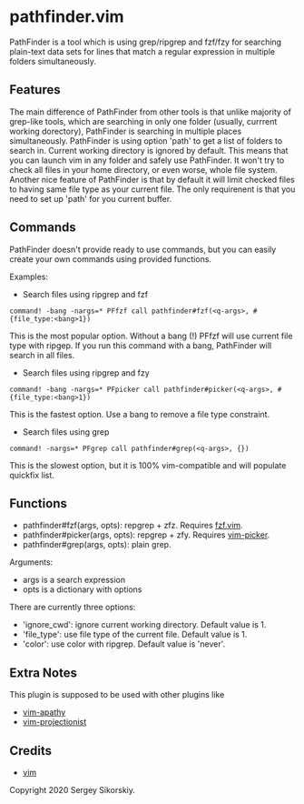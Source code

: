 pathfinder.vim
==============

PathFinder is a tool which is using grep/ripgrep and fzf/fzy for searching
plain-text data sets for lines that match a regular expression in multiple folders simultaneously.

Features
--------
 
The main difference of PathFinder from other tools is that unlike majority
of grep-like tools, which are searching in only one folder (usually, 
currrent working dorectory), PathFinder is searching in multiple places
simultaneously. PathFinder is using option 'path' to get a list of folders
to search in. Current working directory is ignored by default. This means
that you can launch vim in any folder and safely use PathFinder. It won't
try to check all files in your home directory, or even worse, whole file
system. Another nice feature of PathFinder is that by default it will limit
checked files to having same file type as your current file. The only
requirenent is that you need to set up 'path' for you current buffer.

Commands
--------

PathFinder doesn't provide ready to use commands, but you can easily create
your own commands using provided functions.

Examples:

-  Search files using ripgrep and fzf
```
command! -bang -nargs=* PFfzf call pathfinder#fzf(<q-args>, #{file_type:<bang>1})
```
This is the most popular option.
Without a bang (!) PFfzf will use current file type with ripgep.
If you run this command with a bang, PathFinder will search in all files.

-  Search files using ripgrep and fzy
```
command! -bang -nargs=* PFpicker call pathfinder#picker(<q-args>, #{file_type:<bang>1})
```
This is the fastest option.
Use a bang to remove a file type constraint.

-  Search files using grep
```
command! -nargs=* PFgrep call pathfinder#grep(<q-args>, {})
```
This is the slowest option, but it is 100% vim-compatible and will
populate quickfix list.

Functions
---------

- pathfinder#fzf(args, opts): repgrep + zfz. Requires [fzf.vim](https://github.com/junegunn/fzf.vim).
- pathfinder#picker(args, opts): repgrep + zfy. Requires [vim-picker](https://github.com/srstevenson/vim-picker).
- pathfinder#grep(args, opts): plain grep.

Arguments:

- args is a search expression
- opts is a dictionary with options

There are currently three options:

- 'ignore_cwd': ignore current working directory. Default value is 1.
- 'file_type': use file type of the current file. Default value is 1.
- 'color': use color with ripgrep. Default value is 'never'.

Extra Notes
-----------

This plugin is supposed to be used with other plugins like

- [vim-apathy](https://github.com/tpope/vim-apathy)
- [vim-projectionist](https://github.com/tpope/vim-projectionist)

Credits
-------

- [vim](https://www.vim.org/)

Copyright 2020 Sergey Sikorskiy.

